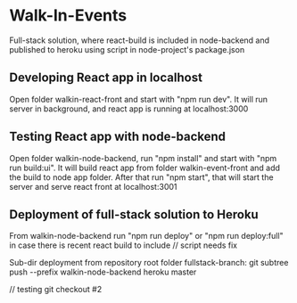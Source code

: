 # Walk-In-Events

Full-stack solution, where react-build is included in node-backend and published to heroku using script in node-project's package.json


## Developing React app in localhost

Open folder walkin-react-front and start with "npm run dev". It will run server in background, and react app is running at localhost:3000


## Testing React app with node-backend

Open folder walkin-node-backend, run "npm install" and start with "npm run build:ui". It will build react app from folder walkin-event-front and add the build to node app folder. After that run "npm start", that will start the server and serve react front at localhost:3001


## Deployment of full-stack solution to Heroku

From walkin-node-backend run "npm run deploy" or "npm run deploy:full" in case there is recent react build to include // script needs fix

Sub-dir deployment from repository root folder fullstack-branch: git subtree push --prefix walkin-node-backend heroku master

// testing git checkout #2